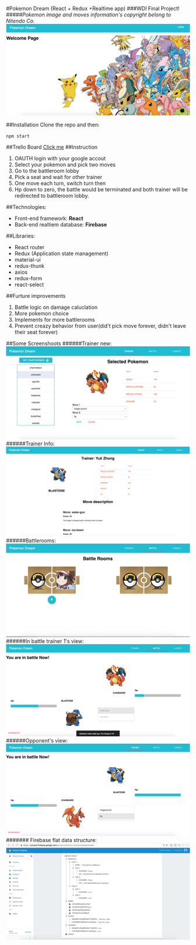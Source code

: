 #Pokemon Dream (React + Redux +Realtime app)
###WDI Final Project!
#####*Pokemon image and moves information's copyright belong to Nitendo Co.*
![index page](./screenshots/index.jpg)

##Installation
Clone the repo and then:  
````
npm start
````

##Trello Board
[Click me](https://trello.com/b/2lfz56sJ/pokemon-dream)
##Instruction
1. OAUTH login with your google accout
2. Select your pokemon and pick two moves
3. Go to the battleroom lobby
4. Pick a seat and wait for other trainer
5. One move each turn, switch turn then
6. Hp down to zero, the battle would be terminated and both trainer will be redirected to battleroom lobby.

##Technologies:  
* Front-end framework: **React**
* Back-end realtiem database: **Firebase**

##Libraries:
* React router
* Redux (Application state management)
* material-ui
* redux-thunk
* axios
* redux-form
* react-select

##Furture improvements
1. Battle logic on damage caluclation
2. More pokemon choice 
3. Implements for more battlerooms
4. Prevent creazy behavior from user(did't pick move forever, didn't leave their seat forever) 

##Some Screenshoots
######Trainer new:
![trianer new](./screenshots/trainer_new.jpg)
######Trainer Info:
![trianer main](./screenshots/trainer_main.jpg)
######Battlerooms:
![3](./screenshots/battle_rooms.jpg)
######In battle trainer 1's view:
![4](./screenshots/in_battle.jpg)
######Opponent's view:
![5](./screenshots/opponent_view.jpg)
####### Firebase flat data structure: 
![6](./screenshots/firebase.jpg)